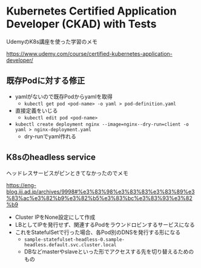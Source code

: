 # Kubernetes Certified Application Developer (CKAD) with Tests

UdemyのK8s講座を使った学習のメモ

https://www.udemy.com/course/certified-kubernetes-application-developer/

## 既存Podに対する修正

- yamlがないので既存Podからyamlを取得
  - `kubectl get pod <pod-name> -o yaml > pod-definition.yaml`
- 直接定義をいじる
  - `kubectl edit pod <pod-name>`
- `kubectl create deployment nginx --image=nginx--dry-run=client -o yaml > nginx-deployment.yaml`
  - dry-runでyaml作れる

## K8sのheadless service

ヘッドレスサービスがピンときてなかったのでメモ

https://eng-blog.iij.ad.jp/archives/9998#%e3%83%98%e3%83%83%e3%83%89%e3%83%ac%e3%82%b9%e3%82%b5%e3%83%bc%e3%83%93%e3%82%b9

- Cluster IPをNone設定にして作成
- LBとしてIPを発行せず、関連するPodをラウンドロビンするサービスになる
- これをStatefulSetで行った場合、各Pod別のDNSを発行する形になる
  - `sample-statefulset-headless-0.sample-headless.default.svc.cluster.local`
  - DBなどmasterやslaveといった形でアクセスする先を切り替えるためのもの

